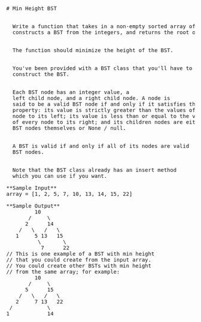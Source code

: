 <pre>
# Min Height BST


  Write a function that takes in a non-empty sorted array of distinct integers,
  constructs a BST from the integers, and returns the root of the BST.


  The function should minimize the height of the BST.


  You've been provided with a BST class that you'll have to use to
  construct the BST.


  Each BST node has an integer value, a
  left child node, and a right child node. A node is
  said to be a valid BST node if and only if it satisfies the BST
  property: its value is strictly greater than the values of every
  node to its left; its value is less than or equal to the values
  of every node to its right; and its children nodes are either valid
  BST nodes themselves or None / null.


  A BST is valid if and only if all of its nodes are valid
  BST nodes.


  Note that the BST class already has an insert method
  which you can use if you want.

**Sample Input**
array = [1, 2, 5, 7, 10, 13, 14, 15, 22]

**Sample Output**
         10
       /     \
      2      14
    /   \   /   \
   1     5 13   15
          \       \
           7      22
// This is one example of a BST with min height
// that you could create from the input array.
// You could create other BSTs with min height
// from the same array; for example:
         10
       /     \
      5      15
    /   \   /   \
   2     7 13   22
 /           \
1            14

</pre>